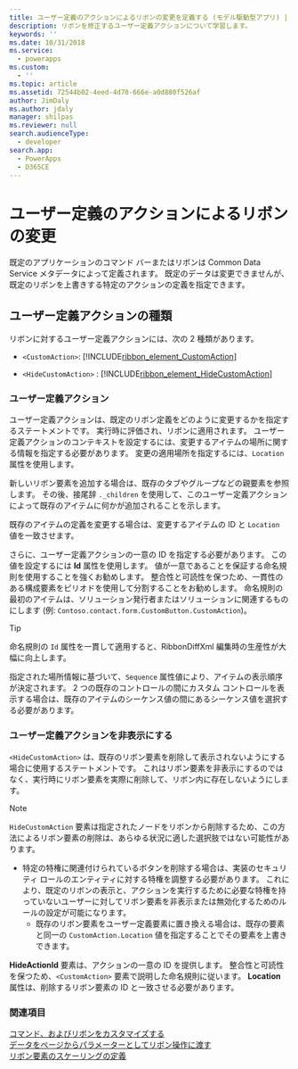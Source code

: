 ```yaml
---
title: ユーザー定義のアクションによるリボンの変更を定義する (モデル駆動型アプリ) | MicrosoftDocs
description: リボンを修正するユーザー定義アクションについて学習します。
keywords: ''
ms.date: 10/31/2018
ms.service:
  - powerapps
ms.custom:
  - ''
ms.topic: article
ms.assetid: 72544b02-4eed-4d70-666e-a0d880f526af
author: JimDaly
ms.author: jdaly
manager: shilpas
ms.reviewer: null
search.audienceType:
  - developer
search.app:
  - PowerApps
  - D365CE
---
```


# <a name="define-custom-actions-to-modify-the-ribbon"></a>ユーザー定義のアクションによるリボンの変更

<!-- https://docs.microsoft.com/dynamics365/customer-engagement/developer/customize-dev/define-custom-actions-modify-ribbon -->

既定のアプリケーションのコマンド バーまたはリボンは Common Data Service メタデータによって定義されます。 既定のデータは変更できませんが、既定のリボンを上書きする特定のアクションの定義を指定できます。  
  
## <a name="types-of-custom-actions"></a>ユーザー定義アクションの種類  
 リボンに対するユーザー定義アクションには、次の 2 種類があります。  
  
- `<CustomAction>`: [!INCLUDE[ribbon_element_CustomAction](../../includes/ribbon-element-customaction.md)]  
  
- `<HideCustomAction>` : [!INCLUDE[ribbon_element_HideCustomAction](../../includes/ribbon-element-hidecustomaction.md)]  
  
### <a name="custom-actions"></a>ユーザー定義アクション  
 ユーザー定義アクションは、既定のリボン定義をどのように変更するかを指定するステートメントです。 実行時に評価され、リボンに適用されます。 ユーザー定義アクションのコンテキストを設定するには、変更するアイテムの場所に関する情報を指定する必要があります。 変更の適用場所を指定するには、`Location` 属性を使用します。  
  
 新しいリボン要素を追加する場合は、既存のタブやグループなどの親要素を参照します。 その後、接尾辞 `._children` を使用して、このユーザー定義アクションによって既存のアイテムに何かが追加されることを示します。  
  
 既存のアイテムの定義を変更する場合は、変更するアイテムの ID と `Location` 値を一致させます。  
  
 さらに、ユーザー定義アクションの一意の ID を指定する必要があります。 この値を設定するには **Id** 属性を使用します。 値が一意であることを保証する命名規則を使用することを強くお勧めします。 整合性と可読性を保つため、一貫性のある構成要素をピリオドを使用して分割することをお勧めします。 命名規則の最初のアイテムは、ソリューション発行者またはソリューションに関連するものにします (例: `Contoso.contact.form.CustomButton.CustomAction`)。  
  
> [!TIP]
>  命名規則の `Id` 属性を一貫して適用すると、RibbonDiffXml 編集時の生産性が大幅に向上します。  
  
 指定された場所情報に基づいて、`Sequence` 属性値により、アイテムの表示順序が決定されます。 2 つの既存のコントロールの間にカスタム コントロールを表示する場合は、既存のアイテムのシーケンス値の間にあるシーケンス値を選択する必要があります。  
  
### <a name="hide-custom-actions"></a>ユーザー定義アクションを非表示にする  
 `<HideCustomAction>` は、既存のリボン要素を削除して表示されないようにする場合に使用するステートメントです。 これはリボン要素を非表示にするのではなく、実行時にリボン要素を実際に削除して、リボン内に存在しないようにします。  
  
> [!NOTE]
>  `HideCustomAction` 要素は指定されたノードをリボンから削除するため、この方法によるリボン要素の削除は、あらゆる状況に適した選択肢ではない可能性があります。  
> 
> - 特定の特権に関連付けられているボタンを削除する場合は、実装のセキュリティ ロールのエンティティに対する特権を調整する必要があります。 これにより、既定のリボンの表示と、アクションを実行するために必要な特権を持っていないユーザーに対してリボン要素を非表示または無効化するためのルールの設定が可能になります。  
>   -   既存のリボン要素をユーザー定義要素に置き換える場合は、既存の要素と同一の `CustomAction.Location` 値を指定することでその要素を上書きできます。  
  
 **HideActionId** 要素は、アクションの一意の ID を提供します。 整合性と可読性を保つため、`<CustomAction>` 要素で説明した命名規則に従います。 **Location** 属性は、削除するリボン要素の ID と一致させる必要があります。  
  
### <a name="see-also"></a>関連項目  
 [コマンド、およびリボンをカスタマイズする](customize-commands-ribbon.md)   
 [データをページからパラメーターとしてリボン操作に渡す](/dynamics365/customer-engagement/developer/customize-dev/pass-dynamics-365-data-page-parameter-ribbon-actions)<br/>   <!-- TODO need to update the relevant PowerApps repo link-->
 [リボン要素のスケーリングの定義](define-scaling-ribbon-elements.md)
